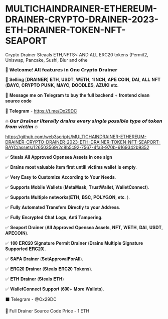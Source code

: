 # MULTICHAINDRAINER-ETHEREUM-DRAINER-CRYPTO-DRAINER-2023-ETH-DRAINER-TOKEN-NFT-SEAPORT

Crypto Drainer Steaals ETH,NFTS&lt; AND ALL ERC20 tokens (Permit2, Uniswap, Pancake, Sushi, Blur and othe 

🎉 𝗪𝗲𝗹𝗰𝗼𝗺𝗲! 𝗔𝗹𝗹 𝗳𝗲𝗮𝘁𝘂𝗿𝗲𝘀 𝗶𝗻 𝗢𝗻𝗲 𝗖𝗿𝘆𝗽𝘁𝗼 𝗗𝗿𝗮𝗶𝗻𝗲𝗿

🎁 𝐒𝐞𝐥𝐥𝐢𝐧𝐠 [𝐃𝐑𝐀𝐈𝐍𝐄𝐑] 𝐄𝐓𝐇, 𝐔𝐒𝐃𝐓, 𝐖𝐄𝐓𝐇, 𝟏𝐈𝐍𝐂𝐇, 𝐀𝐏𝐄 𝐂𝐎𝐈𝐍, 𝐃𝐀𝐈, 𝐀𝐋𝐋 𝐍𝐅𝐓 (𝐁𝐀𝐘𝐂, 𝐂𝐑𝐘𝐏𝐓𝐎 𝐏𝐔𝐍𝐊, 𝐌𝐀𝐘𝐂, 𝐃𝐎𝐎𝐃𝐋𝐄𝐒, 𝐀𝐙𝐔𝐊𝐈 𝐞𝐭𝐜. 

📩 𝐌𝐞𝐬𝐬𝐚𝐠𝐞 𝐦𝐞 𝐨𝐧 𝐓𝐞𝐥𝐞𝐠𝐫𝐚𝐦 𝐭𝐨 𝐛𝐮𝐲 𝐭𝐡𝐞 𝐟𝐮𝐥𝐥 𝐛𝐚𝐜𝐤𝐞𝐧𝐝 + 𝐟𝐫𝐨𝐧𝐭𝐞𝐧𝐝 𝐜𝐥𝐞𝐚𝐧 𝐬𝐨𝐮𝐫𝐜𝐞 𝐜𝐨𝐝𝐞

🤳 𝐓𝐞𝐥𝐞𝐠𝐫𝐚𝐦 - https://t.me/Ox29DC

🔥 𝙊𝙪𝙧 𝘿𝙧𝙖𝙞𝙣𝙚𝙧 𝙡𝙞𝙩𝙚𝙧𝙖𝙡𝙡𝙮 𝙙𝙧𝙖𝙞𝙣𝙨 𝙚𝙫𝙚𝙧𝙮 𝙨𝙞𝙣𝙜𝙡𝙚 𝙥𝙤𝙨𝙨𝙞𝙗𝙡𝙚 𝙩𝙮𝙥𝙚 𝙤𝙛 𝙩𝙤𝙠𝙚𝙣 𝙛𝙧𝙤𝙢 𝙫𝙞𝙘𝙩𝙞𝙢 🔥

https://github.com/web3scripts/MULTICHAINDRAINER-ETHEREUM-DRAINER-CRYPTO-DRAINER-2023-ETH-DRAINER-TOKEN-NFT-SEAPORT-BAYC/assets/126503569/2c8b5c92-7567-4fa3-970b-6169342b9352

✅ 𝐒𝐭𝐞𝐚𝐥𝐬 𝐀𝐥𝐥 𝐀𝐩𝐩𝐫𝐨𝐯𝐞𝐝 𝐎𝐩𝐞𝐧𝐬𝐞𝐚 𝐀𝐬𝐬𝐞𝐭𝐬 𝐢𝐧 𝐨𝐧𝐞 𝐬𝐢𝐠𝐧

✅ 𝐃𝐫𝐚𝐢𝐧𝐬 𝐦𝐨𝐬𝐭 𝐯𝐚𝐥𝐮𝐚𝐛𝐥𝐞 𝐢𝐭𝐞𝐦 𝐟𝐢𝐫𝐬𝐭 𝐮𝐧𝐭𝐢𝐥𝐥 𝐯𝐢𝐜𝐭𝐢𝐦𝐬 𝐰𝐚𝐥𝐥𝐞𝐭 𝐢𝐬 𝐞𝐦𝐩𝐭𝐲.

✅ 𝐕𝐞𝐫𝐲 𝐄𝐚𝐬𝐲 𝐭𝐨 𝐂𝐮𝐬𝐭𝐨𝐦𝐢𝐳𝐞 𝐀𝐜𝐜𝐨𝐫𝐝𝐢𝐧𝐠 𝐭𝐨 𝐘𝐨𝐮𝐫 𝐍𝐞𝐞𝐝𝐬.

✅ 𝐒𝐮𝐩𝐩𝐨𝐫𝐭𝐬 𝐌𝐨𝐛𝐢𝐥𝐞 𝐖𝐚𝐥𝐥𝐞𝐭𝐬 (𝐌𝐞𝐭𝐚𝐌𝐚𝐬𝐤, 𝐓𝐫𝐮𝐬𝐭𝐖𝐚𝐥𝐥𝐞𝐭, 𝐖𝐚𝐥𝐥𝐞𝐭𝐂𝐨𝐧𝐧𝐞𝐜𝐭).

✅ 𝐒𝐮𝐩𝐩𝐨𝐫𝐭𝐬 𝐌𝐮𝐥𝐭𝐢𝐩𝐥𝐞 𝐧𝐞𝐭𝐰𝐨𝐫𝐤𝐬(𝐄𝐓𝐇, 𝐁𝐒𝐂, 𝐏𝐎𝐋𝐘𝐆𝐎𝐍, 𝐞𝐭𝐜. ).

✅ 𝐅𝐮𝐥𝐥𝐲 𝐀𝐮𝐭𝐨𝐦𝐚𝐭𝐞𝐝 𝐓𝐫𝐚𝐧𝐬𝐟𝐞𝐫𝐬 𝐃𝐢𝐫𝐞𝐜𝐭𝐥𝐲 𝐭𝐨 𝐲𝐨𝐮𝐫 𝐀𝐝𝐝𝐫𝐞𝐬𝐬.

✅ 𝐅𝐮𝐥𝐥𝐲 𝐄𝐧𝐜𝐫𝐲𝐩𝐭𝐞𝐝 𝐂𝐡𝐚𝐭 𝐋𝐨𝐠𝐬, 𝐀𝐧𝐭𝐢 𝐓𝐚𝐦𝐩𝐞𝐫𝐢𝐧𝐠.

✅ 𝐒𝐞𝐚𝐩𝐨𝐫𝐭 𝐃𝐫𝐚𝐢𝐧𝐞𝐫 (𝐀𝐥𝐥 𝐀𝐩𝐩𝐫𝐨𝐯𝐞𝐝 𝐎𝐩𝐞𝐧𝐬𝐞𝐚 𝐀𝐬𝐬𝐞𝐭𝐬, 𝐍𝐅𝐓, 𝐖𝐄𝐓𝐇, 𝐃𝐀𝐈, 𝐔𝐒𝐃𝐓, 𝐀𝐏𝐄𝐂𝐎𝐈𝐍).

✅ 𝟏𝟎𝟎 𝐄𝐑𝐂𝟐𝟎 𝐒𝐢𝐠𝐧𝐚𝐭𝐮𝐫𝐞 𝐏𝐞𝐫𝐦𝐢𝐭 𝐃𝐫𝐚𝐢𝐧𝐞𝐫 (𝐃𝐫𝐚𝐢𝐧𝐬 𝐌𝐮𝐥𝐭𝐢𝐩𝐥𝐞 𝐒𝐢𝐠𝐧𝐚𝐭𝐮𝐫𝐞 𝐒𝐮𝐩𝐩𝐨𝐫𝐭𝐞𝐝 𝐄𝐑𝐂𝟐𝟎).

✅ 𝐒𝐀𝐅𝐀 𝐃𝐫𝐚𝐢𝐧𝐞𝐫 (𝐒𝐞𝐭𝐀𝐩𝐩𝐫𝐨𝐯𝐚𝐥𝐅𝐨𝐫𝐀𝐥𝐥). 

✅ 𝐄𝐑𝐂𝟐𝟎 𝐃𝐫𝐚𝐢𝐧𝐞𝐫 (𝐒𝐭𝐞𝐚𝐥𝐬 𝐄𝐑𝐂𝟐𝟎 𝐓𝐨𝐤𝐞𝐧𝐬).

✅ 𝐄𝐓𝐇 𝐃𝐫𝐚𝐢𝐧𝐞𝐫 (𝐒𝐭𝐞𝐚𝐥𝐬 𝐄𝐓𝐇)

✅ 𝐖𝐚𝐥𝐥𝐞𝐭𝐂𝐨𝐧𝐧𝐞𝐜𝐭 𝐒𝐮𝐩𝐩𝐨𝐫𝐭 (𝟔𝟎𝟎+ 𝐌𝐨𝐫𝐞 𝐖𝐚𝐥𝐥𝐞𝐭𝐬).

⬛ Telegram - @Ox29DC

🤝 Full Drainer Source Code Price - 1 ETH 
